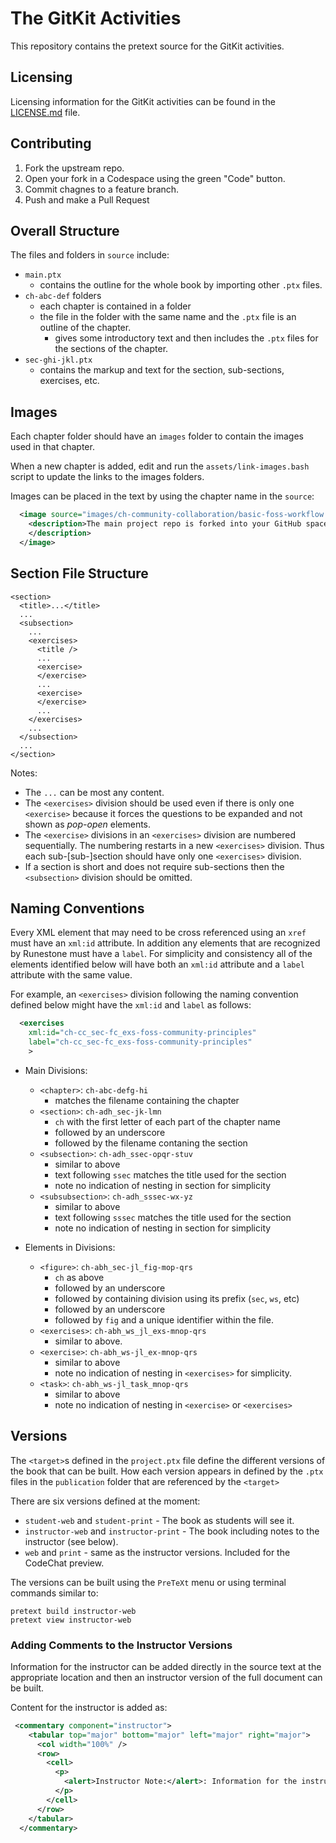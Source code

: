 # The GitKit Activities

This repository contains the pretext source for the GitKit activities.

## Licensing

Licensing information for the GitKit activities can be found in the [LICENSE.md](LICENSE.md) file.

## Contributing

1. Fork the upstream repo.
2. Open your fork in a Codespace using the green "Code" button.
3. Commit chagnes to a feature branch.
4. Push and make a Pull Request

## Overall Structure

The files and folders in `source` include:

- `main.ptx`
  - contains the outline for the whole book by importing other `.ptx` files.
- `ch-abc-def` folders
  - each chapter is contained in a folder
  - the file in the folder with the same name and the `.ptx` file is an outline of the chapter.
    - gives some introductory text and then includes the `.ptx` files for the sections of the chapter.
- `sec-ghi-jkl.ptx`
  - contains the markup and text for the section, sub-sections, exercises, etc.

## Images

Each chapter folder should have an `images` folder to contain the images used in that chapter.

When a new chapter is added, edit and run the `assets/link-images.bash` script to update the links to the images folders.

Images can be placed in the text by using the chapter name in the `source`:

```xml
  <image source="images/ch-community-collaboration/basic-foss-workflow.png" width="75%">
    <description>The main project repo is forked into your GitHub space to create your remote copy.  Your remote copy is then cloned into your local development environment to create your local copy. Changes to your local copy are pushed to your remote copy and a pull request is made to the main project.
    </description>
  </image>
```

## Section File Structure

```
<section>
  <title>...</title>
  ...
  <subsection>
    ...
    <exercises>
      <title />
      ...
      <exercise>
      </exercise>
      ...
      <exercise>
      </exercise>
      ...
    </exercises>
    ...
  </subsection>
  ...
</section>
```

Notes:

- The `...` can be most any content.
- The `<exercises>` division should be used even if there is only one `<exercise>` because it forces the questions to be expanded and not shown as _pop-open_ elements.
- The `<exercise>` divisions in an `<exercises>` division are numbered sequentially. The numbering restarts in a new `<exercises>` division. Thus each sub-[sub-]section should have only one `<exercises>` division.
- If a section is short and does not require sub-sections then the `<subsection>` division should be omitted.

## Naming Conventions

Every XML element that may need to be cross referenced using an `xref` must have an `xml:id` attribute. In addition any elements that are recognized by Runestone must have a `label`. For simplicity and consistency all of the elements identified below will have both an `xml:id` attribute and a `label` attribute with the same value.

For example, an `<exercises>` division following the naming convention defined below might have the `xml:id` and `label` as follows:

```xml
  <exercises
    xml:id="ch-cc_sec-fc_exs-foss-community-principles"
    label="ch-cc_sec-fc_exs-foss-community-principles"
    >
```

- Main Divisions:

  - `<chapter>`: `ch-abc-defg-hi`
    - matches the filename containing the chapter
  - `<section>`: `ch-adh_sec-jk-lmn`
    - `ch` with the first letter of each part of the chapter name
    - followed by an underscore
    - followed by the filename contaning the section
  - `<subsection>`: `ch-adh_ssec-opqr-stuv`
    - similar to above
    - text following `ssec` matches the title used for the section
    - note no indication of nesting in section for simplicity
  - `<subsubsection>`: `ch-adh_sssec-wx-yz`
    - similar to above
    - text following `sssec` matches the title used for the section
    - note no indication of nesting in section for simplicity

- Elements in Divisions:
  - `<figure>`: `ch-abh_sec-jl_fig-mop-qrs`
    - `ch` as above
    - followed by an underscore
    - followed by containing division using its prefix (`sec`, `ws`, etc)
    - followed by an underscore
    - followed by `fig` and a unique identifier within the file.
  - `<exercises>`: `ch-abh_ws_jl_exs-mnop-qrs`
    - similar to above.
  - `<exercise>`: `ch-abh_ws-jl_ex-mnop-qrs`
    - similar to above
    - note no indication of nesting in `<exercises>` for simplicity.
  - `<task>`: `ch-abh_ws-jl_task_mnop-qrs`
    - similar to above
    - note no indication of nesting in `<exercise>` or `<exercises>`

## Versions

The `<target>`s defined in the `project.ptx` file define the different versions of the book that can be built. How each version appears in defined by the `.ptx` files in the `publication` folder that are referenced by the `<target>`

There are six versions defined at the moment:

- `student-web` and `student-print` - The book as students will see it.
- `instructor-web` and `instructor-print` - The book including notes to the instructor (see below).
- `web` and `print` - same as the instructor versions. Included for the CodeChat preview.

The versions can be built using the `PreTeXt` menu or using terminal commands similar to:

```text
pretext build instructor-web
pretext view instructor-web
```

### Adding Comments to the Instructor Versions

Information for the instructor can be added directly in the source text at the appropriate location and then an instructor version of the full document can be built.

Content for the instructor is added as:

```xml
 <commentary component="instructor">
    <tabular top="major" bottom="major" left="major" right="major">
      <col width="100%" />
      <row>
        <cell>
          <p>
            <alert>Instructor Note:</alert>: Information for the instructor appears here.
          </p>
        </cell>
      </row>
    </tabular>
  </commentary>
```
